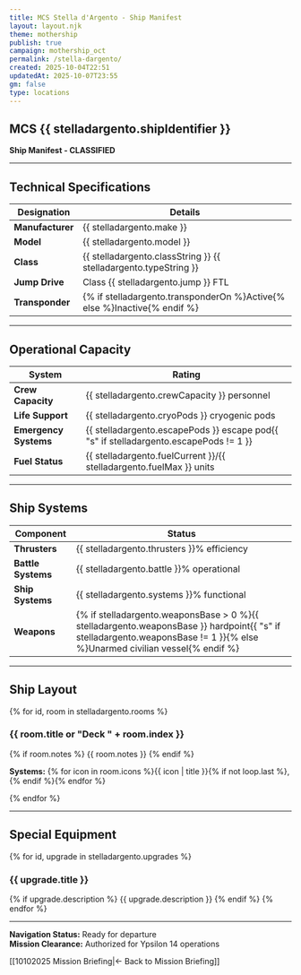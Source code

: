 ```yaml
---
title: MCS Stella d'Argento - Ship Manifest
layout: layout.njk
theme: mothership
publish: true
campaign: mothership_oct
permalink: /stella-dargento/
created: 2025-10-04T22:51
updatedAt: 2025-10-07T23:55
gm: false
type: locations
---
```


## MCS {{ stelladargento.shipIdentifier }}
**Ship Manifest - CLASSIFIED**

---

## Technical Specifications

| **Designation** | **Details** |
|-----------------|-------------|
| **Manufacturer** | {{ stelladargento.make }} |
| **Model** | {{ stelladargento.model }} |
| **Class** | {{ stelladargento.classString }} {{ stelladargento.typeString }} |
| **Jump Drive** | Class {{ stelladargento.jump }} FTL |
| **Transponder** | {% if stelladargento.transponderOn %}Active{% else %}Inactive{% endif %} |

---

## Operational Capacity

| **System** | **Rating** |
|------------|------------|
| **Crew Capacity** | {{ stelladargento.crewCapacity }} personnel |
| **Life Support** | {{ stelladargento.cryoPods }} cryogenic pods |
| **Emergency Systems** | {{ stelladargento.escapePods }} escape pod{{ "s" if stelladargento.escapePods != 1 }} |
| **Fuel Status** | {{ stelladargento.fuelCurrent }}/{{ stelladargento.fuelMax }} units |

---

## Ship Systems

| **Component** | **Status** |
|---------------|------------|
| **Thrusters** | {{ stelladargento.thrusters }}% efficiency |
| **Battle Systems** | {{ stelladargento.battle }}% operational |
| **Ship Systems** | {{ stelladargento.systems }}% functional |
| **Weapons** | {% if stelladargento.weaponsBase > 0 %}{{ stelladargento.weaponsBase }} hardpoint{{ "s" if stelladargento.weaponsBase != 1 }}{% else %}Unarmed civilian vessel{% endif %} |

---

## Ship Layout

{% for id, room in stelladargento.rooms %}
### {{ room.title or "Deck " + room.index }}
{% if room.notes %}
{{ room.notes }}
{% endif %}

**Systems:** {% for icon in room.icons %}{{ icon | title }}{% if not loop.last %}, {% endif %}{% endfor %}

{% endfor %}

---

## Special Equipment

{% for id, upgrade in stelladargento.upgrades %}
### {{ upgrade.title }}
{% if upgrade.description %}
{{ upgrade.description }}
{% endif %}
{% endfor %}

---

**Navigation Status:** Ready for departure  
**Mission Clearance:** Authorized for Ypsilon 14 operations  

[[10102025 Mission Briefing|← Back to Mission Briefing]]
